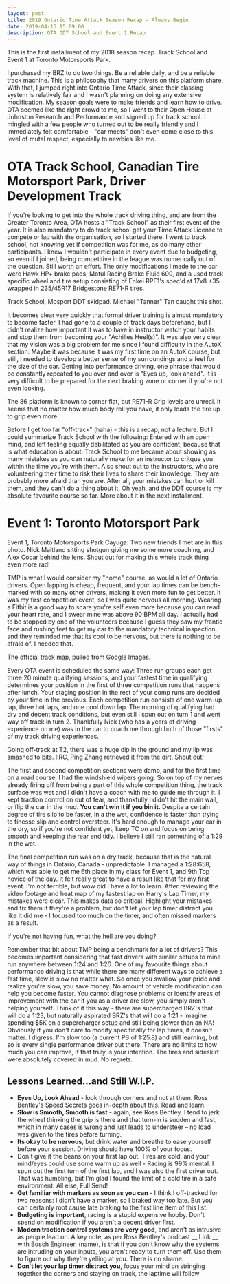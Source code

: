 ```yaml
---
layout: post
title: 2019 Ontario Time Attack Season Recap - Always Begin 
date: 2019-04-15 15:09:00
description: OTA DDT School and Event 1 Recap
---
```

This is the first installment of my 2018 season recap. Track School and Event 1 at Toronto Motorsports Park.

I purchased my BRZ to do two things. Be a reliable daily, and be a reliable track machine. This is a philosophy that many drivers on this platform share. With that, I jumped right into Ontario Time Attack, since their classing system is relatively fair and I wasn't planning on doing any extensive modification. My season goals were to make friends and learn how to drive. OTA seemed like the right crowd to me, so I went to their Open House at Johnston Research and Performance and signed up for track school. I mingled with a few people who turned out to be really friendly and I immediately felt comfortable - "car meets" don't even come close to this level of mutal respect, especially to newbies like me.

# OTA Track School, Canadian Tire Motorsport Park, Driver Development Track
If you're looking to get into the whole track driving thing, and are from the Greater Toronto Area, OTA hosts a "Track School" as their first event of the year. It is also mandatory to do track school get your Time Attack License to compete or lap with the organisation, so I started there. I went to track school, not knowing yet if competition was for me, as do many other participants. I knew I wouldn't participate in every event due to budgeting, so even if I joined, being competitive in the league was numerically out of the question. Still worth an effort. The only modifications I made to the car were Hawk HP+ brake pads, Motul Racing Brake Fluid 600, and a used track specific wheel and tire setup consisting of Enkei RPF1's spec'd at 17x8 +35 wrapped in 235/45R17 Bridgestone RE71-R tires.

Track School, Mosport DDT skidpad. Michael "Tanner" Tan caught this shot.

It becomes clear very quickly that formal driver training is almost mandatory to become faster. I had gone to a couple of track days beforehand, but I didn't realize how important it was to have in instructor watch your habits and stop them from becoming your "Achilles Heel(s)". It was also very clear that my vision was a big problem for me since I found difficulty in the AutoX section. Maybe it was because it was my first time on an AutoX course, but still, I needed to develop a better sense of my surroundings and a feel for the size of the car. Getting into performance driving, one phrase that would be constantly repeated to you over and over is "Eyes up, look ahead". It is very difficult to be prepared for the next braking zone or corner if you're not even looking.

The 86 platform is known to corner flat, but RE71-R Grip levels are unreal. It seems that no matter how much body roll you have, it only loads the tire up to grip even more.

Before I get too far "off-track" (haha) - this is a recap, not a lecture. But I could summarize Track School with the following: Entered with an open mind, and left feeling equally debilitated as you are confident, because that is what education is about. Track School to me became about showing as many mistakes as you can naturally make for an instructor to critque you within the time you're with them. Also shout out to the instructors, who are volunteering their time to risk their lives to share their knowledge. They are probably more afraid than you are. After all, your mistakes can hurt or kill them, and they can't do a thing about it. Oh yeah, and the DDT course is my absolute favourite course so far. More about it in the next installment.

# Event 1: Toronto Motorsport Park

Event 1, Toronto Motorsports Park Cayuga: Two new friends I met are in this photo. Nick Maitland sitting shotgun giving me some more coaching, and Alex Cocar behind the lens. Shout out for making this whole track thing even more rad!

TMP is what I would consider my "home" course, as would a lot of Ontario drivers. Open lapping is cheap, frequent, and your lap times can be bench-marked with so many other drivers, making it even more fun to get better. It was my first competition event, so I was quite nervous all morning. Wearing a Fitbit is a good way to scare you're self even more because you can read your heart rate, and I swear mine was above 90 BPM all day. I actually had to be stopped by one of the volunteers because I guess they saw my frantic face and rushing feet to get my car to the mandatory technical inspection, and they reminded me that its cool to be nervous, but there is nothing to be afraid of. I needed that.

The official track map, pulled from Google Images.

Every OTA event is scheduled the same way: Three run groups each get three 20 minute qualifying sessions, and your fastest time in qualifying determines your position in the first of three competition runs that happens after lunch. Your staging position in the rest of your comp runs are decided by your time in the previous. Each competition run consists of one warm-up lap, three hot laps, and one cool down lap. The morning of qualifying had dry and decent track conditions, but even still I spun out on turn 1 and went way off track in turn 2. Thankfully Nick (who has a years of driving experience on me) was in the car to coach me through both of those "firsts" of my track driving experiences.

Going off-track at T2, there was a huge dip in the ground and my lip was smashed to bits. IIRC, Ping Zhang retrieved it from the dirt. Shout out!

The first and second competition sections were damp, and for the first time on a road course, I had the windshield wipers going. So on top of my nerves already firing off from being a part of this whole competition thing, the track surface was wet and I didn't have a coach with me to guide me through it. I kept traction control on out of fear, and thankfully I didn't hit the main wall, or flip the car in the mud. __You can't win it if you bin it.__ Despite a certain degree of tire slip to be faster, in a the wet, confidence is faster than trying to finesse slip and control oversteer. It's hard enough to manage your car in the dry, so if you're not confident yet, keep TC on and focus on being smooth and keeping the rear end tidy. I believe I still ran something of a 1:29 in the wet.

The final competition run was on a dry track, because that is the natural way of things in Ontario, Canada - unpredictable. I managed a 1:28:658, which was able to get me 6th place in my class for Event 1, and 9th Top novice of the day. It felt really great to have a result like that for my first event. I'm not terrible, but wow did I have a lot to learn. After reviewing the video footage and heat map of my fastest lap on Harry's Lap Timer, my mistakes were clear. This makes data so critical. Highlight your mistakes and fix them if they're a problem, but don't let your lap timer distract you like it did me - I focused too much on the timer, and often missed markers as a result.

If you're not having fun, what the hell are you doing?

Remember that bit about TMP being a benchmark for a lot of drivers? This becomes important considering that fast drivers with similar setups to mine run anywhere between 1:24 and 1:26. One of my favourite things about performance driving is that while there are many different ways to achieve a fast time, slow is slow no matter what. So once you swallow your pride and realize you're slow, you save money. No amount of vehicle modification can help you become faster. You cannot diagnose problems or identify areas of improvement with the car if you as a driver are slow, you simply aren't helping yourself. Think of it this way - there are supercharged BRZ's that will do a 1:23, but naturally aspirated BRZ's that will do a 1:21 - imagine spending $5K on a supercharger setup and still being slower than an NA! Obviously if you don't care to modify specifically for lap times, it doesn't matter. I digress. I'm slow too (a current PB of 1:25.8) and still learning, but so is every single performance driver out there. There are no limits to how much you can improve, if that truly is your intention.
The tires and sideskirt were absolutely covered in mud. No regrets.

## Lessons Learned...and Still W.I.P.
*   __Eyes Up, Look Ahead__ -  look through corners and not at them. Ross Bentley's Speed Secrets goes in-depth about this. Read and learn.
*	__Slow is Smooth, Smooth is fast__ - again, see Ross Bentley. I tend to jerk the wheel thinking the grip is there and that turn-in is sudden and fast, which in many cases is wrong and just leads to understeer – no load was given to the tires before turning.
* __Its okay to be nervous__, but drink water and breathe to ease yourself before your session. Driving should have 100% of your focus.
* Don't give it the beans on your first lap out. Tires are cold, and your mind/eyes could use some warm up as well - Racing is 99% mental. I spun out the first turn of the first lap, and I was also the first driver out. That was humbling, but I'm glad I found the limit of a cold tire in a safe environment. All else, Full Send!
* __Get familiar with markers as soon as you can__ - I think I off-tracked for two reasons: I didn't have a marker, so I braked way too late. But you can certainly root cause late braking to the first line item of this list.
*	__Budgeting is important__, racing is a stupid expensive hobby. Don't spend on modification if you aren't a decent driver first.
*	__Modern traction control systems are very good__, and aren't as intrusive as people lead on. A key note, as per Ross Bentley's podcast __ Link __ with Bosch Engineer, (name), is that if you don't know why the systems are intruding on your inputs, you aren't ready to turn them off. Use them to figure out why they're yelling at you. There is no shame.
*	__Don't let your lap timer distract you__, focus your mind on stringing together the corners and staying on track, the laptime will follow

</div>
 


